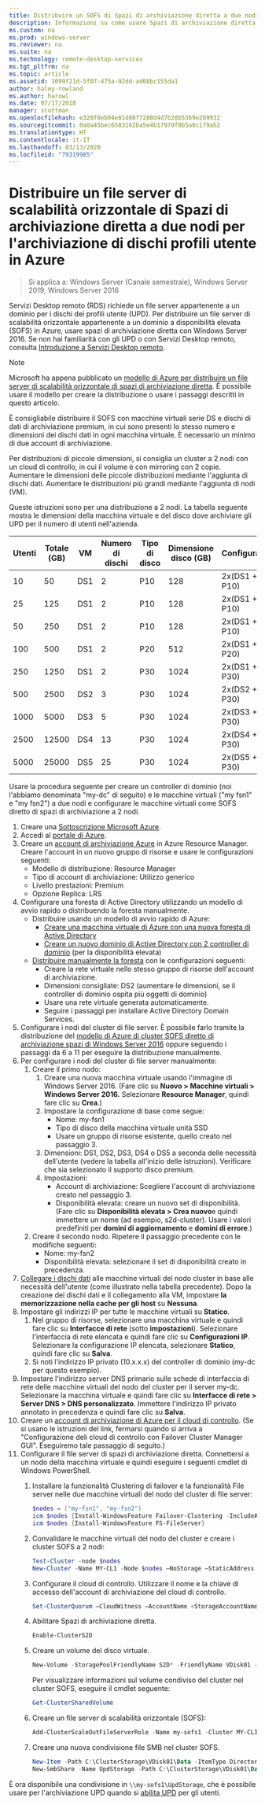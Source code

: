 ```yaml
---
title: Distribuire un SOFS di Spazi di archiviazione diretta a due nodi per l'archiviazione di dischi profili utente in Azure
description: Informazioni su come usare Spazi di archiviazione diretta con Servizi Desktop remoto.
ms.custom: na
ms.prod: windows-server
ms.reviewer: na
ms.suite: na
ms.technology: remote-desktop-services
ms.tgt_pltfrm: na
ms.topic: article
ms.assetid: 1099f21d-5f07-475a-92dd-ad08bc155da1
author: haley-rowland
ms.author: harowl
ms.date: 07/17/2018
manager: scottman
ms.openlocfilehash: e320f0eb04e81d80f7288d4d7b20b5369e209932
ms.sourcegitcommit: 0a0a45bec6583162ba5e4b17979f0b5a0c179ab2
ms.translationtype: HT
ms.contentlocale: it-IT
ms.lasthandoff: 03/13/2020
ms.locfileid: "79319985"
---
```

# <a name="deploy-a-two-node-storage-spaces-direct-scale-out-file-server-for-upd-storage-in-azure"></a>Distribuire un file server di scalabilità orizzontale di Spazi di archiviazione diretta a due nodi per l'archiviazione di dischi profili utente in Azure

>Si applica a: Windows Server (Canale semestrale), Windows Server 2019, Windows Server 2016

Servizi Desktop remoto (RDS) richiede un file server appartenente a un dominio per i dischi dei profili utente (UPD). Per distribuire un file server di scalabilità orizzontale appartenente a un dominio a disponibilità elevata (SOFS) in Azure, usare spazi di archiviazione diretta con Windows Server 2016. Se non hai familiarità con gli UPD o con Servizi Desktop remoto, consulta [Introduzione a Servizi Desktop remoto](welcome-to-rds.md).

> [!NOTE] 
> Microsoft ha appena pubblicato un [modello di Azure per distribuire un file server di scalabilità orizzontale di spazi di archiviazione diretta](https://azure.microsoft.com/documentation/templates/301-storage-spaces-direct/). È possibile usare il modello per creare la distribuzione o usare i passaggi descritti in questo articolo. 

È consigliabile distribuire il SOFS con macchine virtuali serie DS e dischi di dati di archiviazione premium, in cui sono presenti lo stesso numero e dimensioni dei dischi dati in ogni macchina virtuale. È necessario un minimo di due account di archiviazione. 

Per distribuzioni di piccole dimensioni, si consiglia un cluster a 2 nodi con un cloud di controllo, in cui il volume è con mirroring con 2 copie. Aumentare le dimensioni delle piccole distribuzioni mediante l'aggiunta di dischi dati. Aumentare le distribuzioni più grandi mediante l'aggiunta di nodi (VM). 

Queste istruzioni sono per una distribuzione a 2 nodi. La tabella seguente mostra le dimensioni della macchina virtuale e del disco dove archiviare gli UPD per il numero di utenti nell'azienda. 

| Utenti | Totale (GB) | VM | Numero di dischi | Tipo di disco | Dimensione disco (GB) | Configurazione   |
|-------|------------|----|---------|-----------|----------------|-----------------|
| 10    | 50         | DS1 | 2       | P10       | 128            | 2x(DS1 + 2 P10)  |
| 25    | 125        | DS1 | 2       | P10       | 128            | 2x(DS1 + 2 P10)  |
| 50    | 250        | DS1 | 2       | P10       | 128            | 2x(DS1 + 2 P10)  |
| 100   | 500        | DS1 | 2       | P20       | 512            | 2x(DS1 + 2 P20)  |
| 250   | 1250       | DS1 | 2       | P30       | 1024           | 2x(DS1 + 2 P30)  |
| 500   | 2500       | DS2 | 3       | P30       | 1024           | 2x(DS2 + 3 P30)  |
| 1000  | 5000       | DS3 | 5       | P30       | 1024           | 2x(DS3 + 5 P30)  |
| 2500  | 12500      | DS4 | 13      | P30       | 1024           | 2x(DS4 + 13 P30) |
| 5000  | 25000      | DS5 | 25      | P30       | 1024           | 2x(DS5 + 25 P30) | 

Usare la procedura seguente per creare un controller di dominio (noi l'abbiamo denominata "my-dc" di seguito) e le macchine virtuali ("my fsn1" e "my fsn2") a due nodi e configurare le macchine virtuali come SOFS diretto di spazi di archiviazione a 2 nodi.

1. Creare una [Sottoscrizione Microsoft Azure](https://azure.microsoft.com).
2. Accedi al [portale di Azure](https://ms.portal.azure.com).
3. Creare un [account di archiviazione Azure](https://azure.microsoft.com/documentation/articles/storage-create-storage-account/#create-a-storage-account) in Azure Resource Manager. Creare l'account in un nuovo gruppo di risorse e usare le configurazioni seguenti:
   - Modello di distribuzione: Resource Manager
   - Tipo di account di archiviazione: Utilizzo generico
   - Livello prestazioni: Premium
   - Opzione Replica: LRS
4. Configurare una foresta di Active Directory utilizzando un modello di avvio rapido o distribuendo la foresta manualmente. 
   - Distribuire usando un modello di avvio rapido di Azure:
      - [Creare una macchina virtuale di Azure con una nuova foresta di Active Directory](https://azure.microsoft.com/documentation/templates/active-directory-new-domain/)
      - [Creare un nuovo dominio di Active Directory con 2 controller di dominio](https://azure.microsoft.com/documentation/templates/active-directory-new-domain-ha-2-dc/) (per la disponibilità elevata)
   - [Distribuire manualmente la foresta](https://azure.microsoft.com/documentation/articles/active-directory-new-forest-virtual-machine/) con le configurazioni seguenti:
      - Creare la rete virtuale nello stesso gruppo di risorse dell'account di archiviazione.
      - Dimensioni consigliate: DS2 (aumentare le dimensioni, se il controller di dominio ospita più oggetti di dominio)
      - Usare una rete virtuale generata automaticamente.
      - Seguire i passaggi per installare Active Directory Domain Services.
5. Configurare i nodi del cluster di file server. È possibile farlo tramite la distribuzione del [modello di Azure di cluster SOFS diretto di archiviazione spazi di Windows Server 2016](https://azure.microsoft.com/resources/templates/301-storage-spaces-direct/) oppure seguendo i passaggi da 6 a 11 per eseguire la distribuzione manualmente.
6. Per configurare i nodi del cluster di file server manualmente:
   1. Creare il primo nodo: 
      1. Creare una nuova macchina virtuale usando l'immagine di Windows Server 2016. (Fare clic su **Nuovo > Macchine virtuali > Windows Server 2016.** Selezionare **Resource Manager**, quindi fare clic su **Crea**.)
      2. Impostare la configurazione di base come segue:
         - Nome: my-fsn1
         - Tipo di disco della macchina virtuale unità SSD
         - Usare un gruppo di risorse esistente, quello creato nel passaggio 3. 
      3. Dimensioni: DS1, DS2, DS3, DS4 o DS5 a seconda delle necessità dell'utente (vedere la tabella all'inizio delle istruzioni). Verificare che sia selezionato il supporto disco premium.
      4. Impostazioni: 
         - Account di archiviazione: Scegliere l'account di archiviazione creato nel passaggio 3.
         - Disponibilità elevata: creare un nuovo set di disponibilità. (Fare clic su **Disponibilità elevata > Crea nuovo**e quindi immettere un nome (ad esempio, s2d-cluster). Usare i valori predefiniti per **domini di aggiornamento** e **domini di errore**.)
   2. Creare il secondo nodo. Ripetere il passaggio precedente con le modifiche seguenti:
      - Nome: my-fsn2
      - Disponibilità elevata: selezionare il set di disponibilità creato in precedenza.  
7. [Collegare i dischi dati](https://azure.microsoft.com/documentation/articles/virtual-machines-windows-attach-disk-portal/) alle macchine virtuali del nodo cluster in base alle necessità dell'utente (come illustrato nella tabella precedente). Dopo la creazione dei dischi dati e il collegamento alla VM, impostare **la memorizzazione nella cache per gli host** su **Nessuna**.
8. Impostare gli indirizzi IP per tutte le macchine virtuali su **Statico**. 
   1. Nel gruppo di risorse, selezionare una macchina virtuale e quindi fare clic su **Interfacce di rete** (sotto **impostazioni**). Selezionare l'interfaccia di rete elencata e quindi fare clic su **Configurazioni IP**. Selezionare la configurazione IP elencata, selezionare **Statico**, quindi fare clic su **Salva**.
   2. Si noti l'indirizzo IP privato (10.x.x.x) del controller di dominio (my-dc per questo esempio).
9. Impostare l'indirizzo server DNS primario sulle schede di interfaccia di rete delle macchine virtuali del nodo del cluster per il server my-dc. Selezionare la macchina virtuale e quindi fare clic su **Interfacce di rete > Server DNS > DNS personalizzato**. Immettere l'indirizzo IP privato annotato in precedenza e quindi fare clic su **Salva**.
10. Creare un [account di archiviazione di Azure per il cloud di controllo](https://docs.microsoft.com/windows-server/failover-clustering/deploy-cloud-witness). (Se si usano le istruzioni del link, fermarsi quando si arriva a "Configurazione deli cloud di controllo con Failover Cluster Manager GUI". Eseguiremo tale passaggio di seguito.)
11. Configurare il file server di spazi di archiviazione diretta. Connettersi a un nodo della macchina virtuale e quindi eseguire i seguenti cmdlet di Windows PowerShell.
    1. Installare la funzionalità Clustering di failover e la funzionalità File server nelle due macchine virtuali del nodo del cluster di file server:

       ```powershell
       $nodes = ("my-fsn1", "my-fsn2")
       icm $nodes {Install-WindowsFeature Failover-Clustering -IncludeAllSubFeature -IncludeManagementTools} 
       icm $nodes {Install-WindowsFeature FS-FileServer} 
       ```
    2. Convalidare le macchine virtuali del nodo del cluster e creare i cluster SOFS a 2 nodi:

       ```powershell
       Test-Cluster -node $nodes
       New-Cluster -Name MY-CL1 -Node $nodes –NoStorage –StaticAddress [new address within your addr space]
       ``` 
    3. Configurare il cloud di controllo. Utilizzare il nome e la chiave di accesso dell'account di archiviazione del cloud di controllo.

       ```powershell
       Set-ClusterQuorum –CloudWitness –AccountName <StorageAccountName> -AccessKey <StorageAccountAccessKey> 
       ```
    4. Abilitare Spazi di archiviazione diretta.

       ```powershell
       Enable-ClusterS2D 
       ```
      
    5. Creare un volume del disco virtuale.

       ```powershell
       New-Volume -StoragePoolFriendlyName S2D* -FriendlyName VDisk01 -FileSystem CSVFS_REFS -Size 120GB 
       ```
       Per visualizzare informazioni sul volume condiviso del cluster nel cluster SOFS, eseguire il cmdlet seguente:

       ```powershell
       Get-ClusterSharedVolume
       ```
   
    6. Creare un file server di scalabilità orizzontale (SOFS):

       ```powershell
       Add-ClusterScaleOutFileServerRole -Name my-sofs1 -Cluster MY-CL1
       ```

    7. Creare una nuova condivisione file SMB nel cluster SOFS.

       ```powershell
       New-Item -Path C:\ClusterStorage\VDisk01\Data -ItemType Directory
       New-SmbShare -Name UpdStorage -Path C:\ClusterStorage\VDisk01\Data
       ```

È ora disponibile una condivisione in `\\my-sofs1\UpdStorage`, che è possibile usare per l'archiviazione UPD quando si [abilita UPD](https://social.technet.microsoft.com/wiki/contents/articles/15304.installing-and-configuring-user-profile-disks-upd-in-windows-server-2012.aspx) per gli utenti. 
